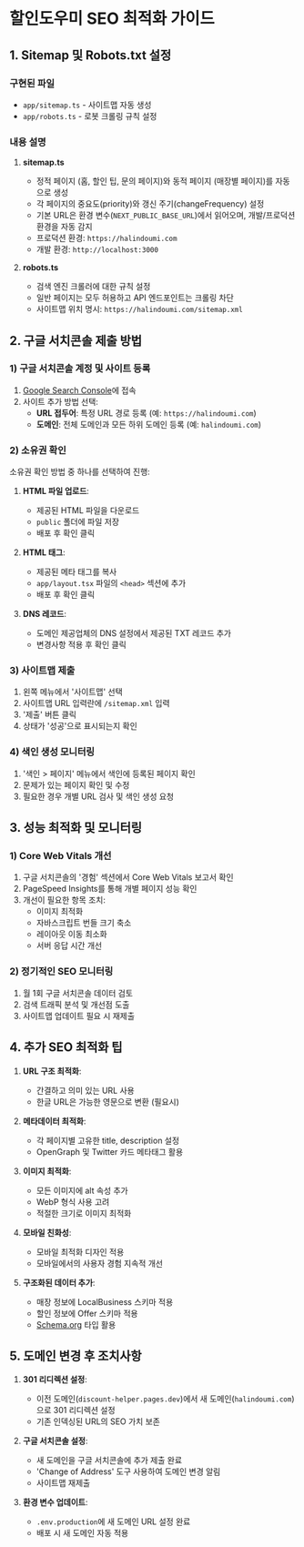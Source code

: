 # 할인도우미 SEO 최적화 가이드

## 1. Sitemap 및 Robots.txt 설정

### 구현된 파일

- `app/sitemap.ts` - 사이트맵 자동 생성
- `app/robots.ts` - 로봇 크롤링 규칙 설정

### 내용 설명

1. **sitemap.ts**

   - 정적 페이지 (홈, 할인 팁, 문의 페이지)와 동적 페이지 (매장별 페이지)를 자동으로 생성
   - 각 페이지의 중요도(priority)와 갱신 주기(changeFrequency) 설정
   - 기본 URL은 환경 변수(`NEXT_PUBLIC_BASE_URL`)에서 읽어오며, 개발/프로덕션 환경을 자동 감지
   - 프로덕션 환경: `https://halindoumi.com`
   - 개발 환경: `http://localhost:3000`

2. **robots.ts**
   - 검색 엔진 크롤러에 대한 규칙 설정
   - 일반 페이지는 모두 허용하고 API 엔드포인트는 크롤링 차단
   - 사이트맵 위치 명시: `https://halindoumi.com/sitemap.xml`

## 2. 구글 서치콘솔 제출 방법

### 1) 구글 서치콘솔 계정 및 사이트 등록

1. [Google Search Console](https://search.google.com/search-console)에 접속
2. 사이트 추가 방법 선택:
   - **URL 접두어**: 특정 URL 경로 등록 (예: `https://halindoumi.com`)
   - **도메인**: 전체 도메인과 모든 하위 도메인 등록 (예: `halindoumi.com`)

### 2) 소유권 확인

소유권 확인 방법 중 하나를 선택하여 진행:

1. **HTML 파일 업로드**:

   - 제공된 HTML 파일을 다운로드
   - `public` 폴더에 파일 저장
   - 배포 후 확인 클릭

2. **HTML 태그**:

   - 제공된 메타 태그를 복사
   - `app/layout.tsx` 파일의 `<head>` 섹션에 추가
   - 배포 후 확인 클릭

3. **DNS 레코드**:
   - 도메인 제공업체의 DNS 설정에서 제공된 TXT 레코드 추가
   - 변경사항 적용 후 확인 클릭

### 3) 사이트맵 제출

1. 왼쪽 메뉴에서 '사이트맵' 선택
2. 사이트맵 URL 입력란에 `/sitemap.xml` 입력
3. '제출' 버튼 클릭
4. 상태가 '성공'으로 표시되는지 확인

### 4) 색인 생성 모니터링

1. '색인 > 페이지' 메뉴에서 색인에 등록된 페이지 확인
2. 문제가 있는 페이지 확인 및 수정
3. 필요한 경우 개별 URL 검사 및 색인 생성 요청

## 3. 성능 최적화 및 모니터링

### 1) Core Web Vitals 개선

1. 구글 서치콘솔의 '경험' 섹션에서 Core Web Vitals 보고서 확인
2. PageSpeed Insights를 통해 개별 페이지 성능 확인
3. 개선이 필요한 항목 조치:
   - 이미지 최적화
   - 자바스크립트 번들 크기 축소
   - 레이아웃 이동 최소화
   - 서버 응답 시간 개선

### 2) 정기적인 SEO 모니터링

1. 월 1회 구글 서치콘솔 데이터 검토
2. 검색 트래픽 분석 및 개선점 도출
3. 사이트맵 업데이트 필요 시 재제출

## 4. 추가 SEO 최적화 팁

1. **URL 구조 최적화**:

   - 간결하고 의미 있는 URL 사용
   - 한글 URL은 가능한 영문으로 변환 (필요시)

2. **메타데이터 최적화**:

   - 각 페이지별 고유한 title, description 설정
   - OpenGraph 및 Twitter 카드 메타태그 활용

3. **이미지 최적화**:

   - 모든 이미지에 alt 속성 추가
   - WebP 형식 사용 고려
   - 적절한 크기로 이미지 최적화

4. **모바일 친화성**:

   - 모바일 최적화 디자인 적용
   - 모바일에서의 사용자 경험 지속적 개선

5. **구조화된 데이터 추가**:
   - 매장 정보에 LocalBusiness 스키마 적용
   - 할인 정보에 Offer 스키마 적용
   - [Schema.org](https://schema.org) 타입 활용

## 5. 도메인 변경 후 조치사항

1. **301 리디렉션 설정**:

   - 이전 도메인(`discount-helper.pages.dev`)에서 새 도메인(`halindoumi.com`)으로 301 리디렉션 설정
   - 기존 인덱싱된 URL의 SEO 가치 보존

2. **구글 서치콘솔 설정**:

   - 새 도메인을 구글 서치콘솔에 추가 제출 완료
   - 'Change of Address' 도구 사용하여 도메인 변경 알림
   - 사이트맵 재제출

3. **환경 변수 업데이트**:
   - `.env.production`에 새 도메인 URL 설정 완료
   - 배포 시 새 도메인 자동 적용
